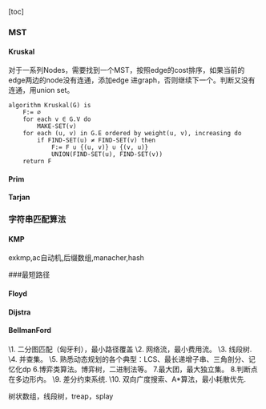 [toc]



### MST

#### Kruskal

对于一系列Nodes，需要找到一个MST，按照edge的cost排序，如果当前的edge两边的node没有连通，添加edge 进graph，否则继续下一个。判断又没有连通，用union set。

```
algorithm Kruskal(G) is
    F:= ∅
    for each v ∈ G.V do
        MAKE-SET(v)
    for each (u, v) in G.E ordered by weight(u, v), increasing do
        if FIND-SET(u) ≠ FIND-SET(v) then
            F:= F ∪ {(u, v)} ∪ {(v, u)}
            UNION(FIND-SET(u), FIND-SET(v))
    return F
```



#### Prim





#### Tarjan





### 字符串匹配算法

#### KMP

exkmp,ac自动机,后缀数组,manacher,hash





###最短路径

#### Floyd

#### Dijstra

#### BellmanFord





\1. 二分图匹配（匈牙利），最小路径覆盖
\2. 
网络流，最小费用流。
\3. 线段树.
\4. 并查集。
\5. 
熟悉动态规划的各个典型：LCS、最长递增子串、三角剖分、记忆化dp
6.博弈类算法。博弈树，二进制法等。
7.最大团，最大独立集。
8.判断点在多边形内。
\9. 
差分约束系统.
\10. 双向广度搜索、A*算法，最小耗散优先.





树状数组，线段树，treap，splay